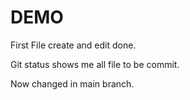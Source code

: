 # DEMO


First File create and edit done.

Git status shows me all file to be commit.

Now changed in main branch.